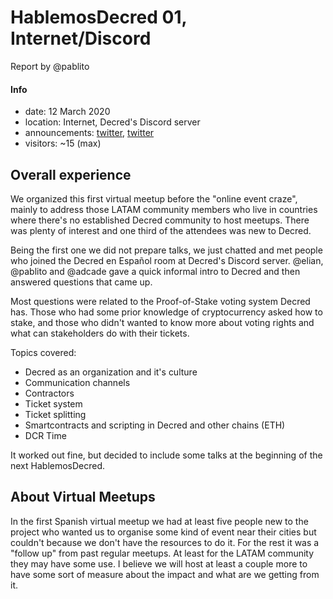# HablemosDecred 01, Internet/Discord

Report by @pablito

#### Info

- date: 12 March 2020
- location: Internet, Decred's Discord server
- announcements: [twitter](https://twitter.com/Decred_ES/status/1237397847106105345), [twitter](https://twitter.com/Decred_ES/status/1238242352306614273)
- visitors: ~15 (max)

## Overall experience

We organized this first virtual meetup before the "online event craze", mainly to address those LATAM community members who live in countries where there's no established Decred community to host meetups. There was plenty of interest and one third of the attendees was new to Decred.

Being the first one we did not prepare talks, we just chatted and met people who joined the Decred en Español room at Decred's Discord server. @elian, @pablito and @adcade gave a quick informal intro to Decred and then answered questions that came up.

Most questions were related to the Proof-of-Stake voting system Decred has. Those who had some prior knowledge of cryptocurrency asked how to stake, and those who didn't wanted to know more about voting rights and what can stakeholders do with their tickets.

Topics covered:

- Decred as an organization and it's culture
- Communication channels
- Contractors
- Ticket system
- Ticket splitting
- Smartcontracts and scripting in Decred and other chains (ETH)
- DCR Time

It worked out fine, but decided to include some talks at the beginning of the next HablemosDecred.

## About Virtual Meetups

In the first Spanish virtual meetup we had at least five people new to the project who wanted us to organise some kind of event near their cities but couldn't because we don't have the resources to do it. For the rest it was a "follow up" from past regular meetups. At least for the LATAM community they may have some use. I believe we will host at least a couple more to have some sort of measure about the impact and what are we getting from it.
